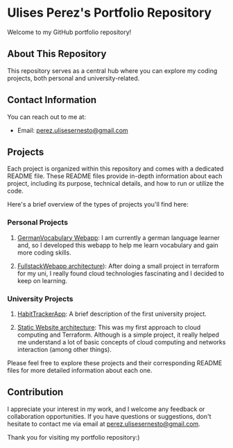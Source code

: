 # Ulises Perez's Portfolio Repository

Welcome to my GitHub portfolio repository!

## About This Repository

This repository serves as a central hub where you can explore my coding projects, both personal and university-related.

## Contact Information

You can reach out to me at: 
- Email: perez.ulisesernesto@gmail.com

## Projects

Each project is organized within this repository and comes with a dedicated README file. These README files provide in-depth information about each project, including its purpose, technical details, and how to run or utilize the code.

Here's a brief overview of the types of projects you'll find here:

### Personal Projects

1. [GermanVocabulary Webapp](https://github.com/UlisesPe22/Portfolio/blob/main/Full-Stack%20Applications/GermanLearing%20App/readme.md): I am currently a german language learner and, so I developed this webapp to help me learn vocabulary and gain more coding skills. 

2. [FullstackWebapp architecture](https://github.com/UlisesPe22/Portfolio/blob/main/Cloud%20Computing/FullstackApp%20Architecture/readme.md)): After doing a small project in terraform for my uni, I really found cloud technologies fascinating and I decided to keep on learning.

### University Projects

1. [HabitTrackerApp](https://github.com/UlisesPe22/Portfolio/blob/main/Full-Stack%20Applications/HabitTrackerApp/README.md): A brief description of the first university project.

2. [Static Website architecture](https://github.com/UlisesPe22/Portfolio/blob/main/Cloud%20Computing/StaticWebsiteSolutionAWS/readme.md): This was my first approach to cloud computing and Terraform. Although is a simple project, it really helped me understand a lot of basic concepts of cloud computing and networks interaction (among other things). 

Please feel free to explore these projects and their corresponding README files for more detailed information about each one.

## Contribution

I appreciate your interest in my work, and I welcome any feedback or collaboration opportunities. If you have questions or suggestions, don't hesitate to contact me via email at perez.ulisesernesto@gmail.com.

Thank you for visiting my portfolio repository:)
